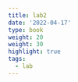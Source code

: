 ```yaml
---
title: lab2
date: '2022-04-17'
type: book
weight: 20
weight: 30
highlight: true
tags:
  - lab
---
```

